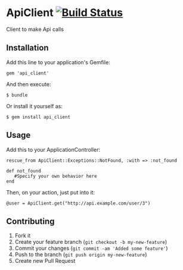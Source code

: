 # ApiClient [![Build Status](https://secure.travis-ci.org/plribeiro3000/api_client.png)](http://travis-ci.org/plribeiro3000/api_client)

Client to make Api calls

## Installation

Add this line to your application's Gemfile:

    gem 'api_client'

And then execute:

    $ bundle

Or install it yourself as:

    $ gem install api_client

## Usage

Add this to your ApplicationController:

    rescue_from ApiClient::Exceptions::NotFound, :with => :not_found

    def not_found
       #Specify your own behavior here
    end

Then, on your action, just put into it:

    @user = ApiClient.get("http://api.example.com/user/3")

## Contributing

1. Fork it
2. Create your feature branch (`git checkout -b my-new-feature`)
3. Commit your changes (`git commit -am 'Added some feature'`)
4. Push to the branch (`git push origin my-new-feature`)
5. Create new Pull Request
